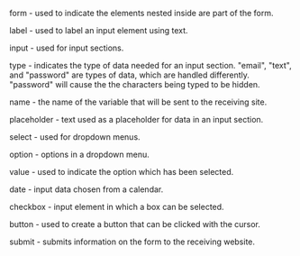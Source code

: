 form - used to indicate the elements nested inside are part of the form.

label - used to label an input element using text.

input - used for input sections.

type - indicates the type of data needed for an input section. "email", "text", and "password" are types of data, which are handled differently.
"password" will cause the the characters being typed to be hidden.

name - the name of the variable that will be sent to the receiving site.

placeholder - text used as a placeholder for data in an input section.

select - used for dropdown menus.

option - options in a dropdown menu.

value - used to indicate the option which has been selected.

date - input data chosen from a calendar.

checkbox - input element in which a box can be selected.

button - used to create a button that can be clicked with the cursor.

submit - submits information on the form to the receiving website.